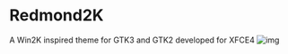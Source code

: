 # Redmond2K
A Win2K inspired theme for GTK3 and GTK2 developed for XFCE4
![img](../../Screenshots/Screenshot1.png)